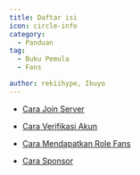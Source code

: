 ```yaml
---
title: Daftar isi
icon: circle-info
category:
  - Panduan
tag:
  - Buku Pemula
  - Fans

author: rekiihype, Ikuyo
---
```


- [Cara Join Server](join.md)

- [Cara Verifikasi Akun](verify.md)

- [Cara Mendapatkan Role Fans](sign-in.md)

- [Cara Sponsor](sponsor.md)

